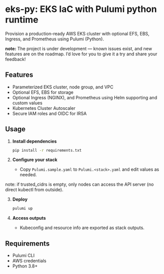 # eks-py: EKS IaC with Pulumi python runtime

Provision a production-ready AWS EKS cluster with optional EFS, EBS, Ingress, and Prometheus using Pulumi (Python).

**note:** The project is under development — known issues exist, and new features are on the roadmap. I’d love for you to give it a try and share your feedback!


## Features

- Parameterized EKS cluster, node group, and VPC
- Optional EFS, EBS for storage
- Optional Ingress (NGINX), and Prometheus using Helm supporting and custom values
- Kubernetes Cluster Autoscaler
- Secure IAM roles and OIDC for IRSA

## Usage

1. **Install dependencies**
   ```sh
   pip install -r requirements.txt
   ```

2. **Configure your stack**
   - Copy `Pulumi.sample.yaml` to `Pulumi.<stack>.yaml` and edit values as needed.

note: if trusted_cidrs is empty, only nodes can access the API server (no direct kubectl from outside).

3. **Deploy**
   ```sh
   pulumi up
   ```

4. **Access outputs**
   - Kubeconfig and resource info are exported as stack outputs.



## Requirements

- Pulumi CLI
- AWS credentials
- Python 3.8+
